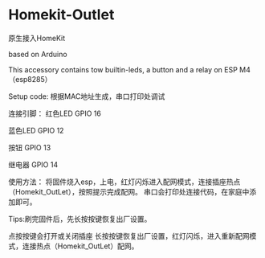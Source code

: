 # Homekit-Outlet

原生接入HomeKit

based on Arduino

This accessory contains tow builtin-leds, a button and a relay on ESP M4（esp8285）

Setup code: 根据MAC地址生成，串口打印处调试

连接引脚：
红色LED GPIO 16

蓝色LED GPIO 12

按钮 GPIO 13

继电器 GPIO 14


使用方法：
将固件烧入esp，上电，红灯闪烁进入配网模式，连接插座热点（Homekit_OutLet），按照提示完成配网。
串口会打印处连接代码，在家庭中添加即可。

Tips:刷完固件后，先长按按键恢复出厂设置。

点按按键会打开或关闭插座
长按按键恢复出厂设置，红灯闪烁，进入重新配网模式，连接热点（Homekit_OutLet）配网。
